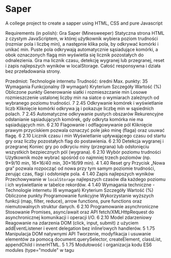# Saper
A college project to create a sapper using HTML, CSS and pure Javascript

Requirements (in polish):
Gra Saper (Minesweeper)
Statyczna strona HTML z czystym JavaScriptem, w której użytkownik wybiera poziom trudności (rozmiar pola i liczbę min), a następnie klika pola, by odkrywać komórki i unikać min. Puste pola odkrywają automatycznie sąsiadujące komórki, a obok oznaczonych flagą min wyświetla się licznik pozostałych do odnalezienia. Gra ma licznik czasu, detekcję wygranej lub przegranej, reset i zapis najlepszych wyników w localStorage. Całość responsywna i działa bez przeładowania strony.

Przedmiot: Technologie internetu
Trudność: średni
Max. punkty: 35
Wymagania
Funkcjonalny (9 wymagań)
Kryterium	Szczegóły	Wartość (%)	Obliczone punkty
Generowanie siatki i rozmieszczanie min	Losowe rozmieszczenie ustalonej liczby min na siatce o wymiarach zależnych od wybranego poziomu trudności.	7	2.45
Odkrywanie komórek i wyświetlanie liczb	Kliknięcie komórki odkrywa ją i pokazuje liczbę min w sąsiednich polach.	7	2.45
Automatyczne odkrywanie pustych obszarów	Rekurencyjne odsłanianie sąsiadujących komórek, gdy odkryta komórka nie ma sąsiadujących min.	6	2.10
Flagowanie i odflagowywanie pól	Kliknięcie prawym przyciskiem pozwala oznaczyć pole jako minę (flaga) oraz usuwać flagę.	6	2.10
Licznik czasu i min	Wyświetlanie upływającego czasu od startu gry oraz liczby pozostałych flag do postawienia.	6	2.10
Detekcja wygranej i przegranej	Koniec gry po odkryciu miny (przegrana) lub odsłonięciu wszystkich bezpiecznych pól (wygrana).	6	2.10
Wybór poziomu trudności	Użytkownik może wybrać spośród co najmniej trzech poziomów (np. 9×9/10 min, 16×16/40 min, 30×16/99 min).	4	1.40
Reset gry	Przycisk „Nowa gra” pozwala rozpocząć od nowa przy tym samym poziomie trudności, zerując czas, flagi i odsłonięte pola.	4	1.40
Zapis najlepszych wyników	Przechowywanie w `localStorage` najlepszych czasów dla każdego poziomu i ich wyświetlanie w tabelce rekordów.	4	1.40
Wymagania techniczne - Technologie internetu (6 wymagań)
Kryterium	Szczegóły	Wartość (%)	Obliczone punkty
Programowanie funkcyjne	Wykorzystanie wyższych funkcji (map, filter, reduce), arrow functions, pure functions oraz niemutowalnych struktur danych.	6	2.10
Programowanie asynchroniczne	Stosowanie Promises, async/await oraz API fetch/XMLHttpRequest do asynchronicznej komunikacji i operacji I/O.	6	2.10
Model zdarzeniowy	Reagowanie na zdarzenia DOM (click, input, submit) z użyciem addEventListener i event delegation bez inline’owych handlerów.	5	1.75
Manipulacja DOM natywnymi API	Tworzenie, modyfikacja i usuwanie elementów za pomocą document.querySelector, createElement, classList, appendChild i innerHTML.	5	1.75
Modułowość i organizacja kodu	ES6 modules (type="module" w tagu <script>) lub IIFE, separacja logiki w osobnych plikach .js dla czytelności i reużywalności.	4	1.40
Obsługa błędów	Implementacja try/catch w kodzie synchronicznym oraz .catch() i reject handlerów w Promise/async, logowanie za pomocą console.error.	4	1.40
Wymagania wizualne - Technologie Internetu (6 wymagań)
Kryterium	Szczegóły	Wartość (%)	Obliczone punkty
Czytelny, estetyczny i funkcjonalny układ interfejsu	Rozmieszczenie elementów powinno być logiczne, z zachowaniem odpowiednich marginesów, rytmu wizualnego oraz nowoczesnej, minimalistycznej kolorystyki. Kluczowe komponenty powinny być odpowiednio wyróżnione wizualnie.	6	2.10
Pełna adaptacja do urządzeń mobilnych	Aplikacja powinna poprawnie działać na smartfonach i tabletach, wykorzystując podejście mobile-first i media queries.	3	1.05
Subtelne efekty wizualne	Interakcje użytkownika powinny być wzbogacone o delikatne animacje (np. przejścia sekcji, hover na przyciskach), które nie spowalniają działania aplikacji.	2	0.70
Informacja zwrotna w interfejsie	Elementy takie jak formularze czy przyciski powinny informować użytkownika o stanie działania (np. ładowanie, sukces, błąd).	2	0.70
Modularne i przejrzyste style SCSS	Kod CSS powinien być napisany w SCSS z podziałem na pliki tematyczne (np. zmienne, komponenty, układ), z wykorzystaniem zagnieżdżeń i miksinów.	4	1.40
Stylizacja komponentów interfejsu	Komponenty takie jak przyciski, formularze, listy czy alerty powinny być spójnie ostylowane, z naciskiem na dostępność, interaktywność i czytelność.	3	1.05
Wymagania dodatkowe - Technologie internetu (7 wymagań)
Kryterium	Szczegóły	Wartość (%)	Obliczone punkty
Bezpieczeństwo i ochrona danych	Sanityzacja wszystkich danych wejściowych, użycie HTTPS, zabezpieczenie przed XSS/CSRF oraz bezpieczne przechowywanie wrażliwych informacji.	5	1.75
Testy i zapewnienie jakości	Implementacja prostego zestawu testów jednostkowych i integracyjnych w czystym JS (np. funkcja assert), weryfikacja kluczowych funkcjonalności.	5	1.75
Dokumentacja i pomoc użytkownika	JSDoc dla wszystkich modułów i funkcji, plik README z instrukcją instalacji, konfiguracji oraz krótkim przewodnikiem użytkownika.	3	1.05
Monitoring i analiza użycia	Logowanie kluczowych zdarzeń i błędów w konsoli, możliwość włączenia prostego modułu zbierającego statystyki (np. liczba uruchomień funkcji).	4	1.40
Internationalizacja (i18n)	Wsparcie wielojęzyczności interfejsu poprzez zewnętrzne pliki JSON z tłumaczeniami i mechanizm przełączania języka.	3	1.05
Linting i konsystencja stylu kodu	Konfiguracja ESLint i Prettier do automatycznego sprawdzania oraz formatowania kodu JavaScript, zapewniająca jednolity styl i uniknięcie błędów składniowych.	3	1.05
Optymalizacja wydajności ładowania	Minifikacja, łączenie plików oraz wykorzystanie atrybutów `defer`/`async` dla skryptów w celu skrócenia czasu inicjalizacji i renderowania strony.	2	0.70
